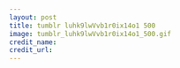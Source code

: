 ```yaml
---
layout: post
title: tumblr luhk9lwVvb1r0ix14o1 500
image: tumblr_luhk9lwVvb1r0ix14o1_500.gif
credit_name: 
credit_url:
---
```


